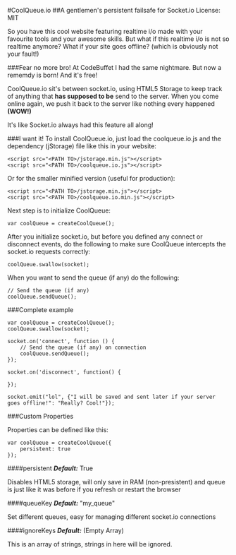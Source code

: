 #CoolQueue.io
##A gentlemen's persistent failsafe for Socket.io
License: MIT

So you have this cool website featuring realtime i/o made with your favourite tools and your awesome skills.
But what if this realtime i/o is not so realtime anymore? What if your site goes offline? (which is obviously not your fault!)

###Fear no more bro!
At CodeBuffet I had the same nightmare. But now a rememdy is born! And it's free!

CoolQueue.io sit's between socket.io, using HTML5 Storage to keep track of anything that **has supposed to be** send to the server. When you come online again, we push it back to the server like nothing every happened **(WOW!)**

It's like Socket.io always had this feature all along!

###I want it!
To install CoolQueue.io, just load the coolqueue.io.js and the dependency (jStorage) file like this in your website:

	<script src="<PATH TO>/jstorage.min.js"></script>
	<script src="<PATH TO>/coolqueue.io.js"></script>
	
Or for the smaller minified version (useful for production):

	<script src="<PATH TO>/jstorage.min.js"></script>
	<script src="<PATH TO>/coolqueue.io.min.js"></script>

Next step is to initialize CoolQueue:

	var coolQueue = createCoolQueue();

After you initialize socket.io, but before you defined any connect or disconnect events, do the following to make sure CoolQueue intercepts the socket.io requests correctly:

	coolQueue.swallow(socket);
	
When you want to send the queue (if any) do the following:

	// Send the queue (if any)
	coolQueue.sendQueue();

###Complete example
	
	var coolQueue = createCoolQueue();
	coolQueue.swallow(socket);
	
	socket.on('connect', function () {
		// Send the queue (if any) on connection
	    coolQueue.sendQueue();
	});
	
	socket.on('disconnect', function() {
	    
	});
	
	socket.emit("lol", {"I will be saved and sent later if your server goes offline!": "Really? Cool!"});
	
###Custom Properties

Properties can be defined like this:

	var coolQueue = createCoolQueue({
		persistent: true
	});

####persistent
***Default:*** True

Disables HTML5 storage, will only save in RAM (non-presistent) and queue is just like it was before if you refresh or restart the browser

####queueKey
***Default:*** "my_queue"

Set different queues, easy for managing different socket.io connections

####ignoreKeys
***Default:*** (Empty Array)

This is an array of strings, strings in here will be ignored.
